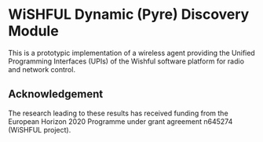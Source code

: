 WiSHFUL Dynamic (Pyre) Discovery Module
============================

This is a prototypic implementation of a wireless agent providing the Unified
Programming Interfaces (UPIs) of the Wishful software platform for
radio and network control.

## Acknowledgement

The research leading to these results has received funding from the European
Horizon 2020 Programme under grant agreement n645274 (WiSHFUL project).
